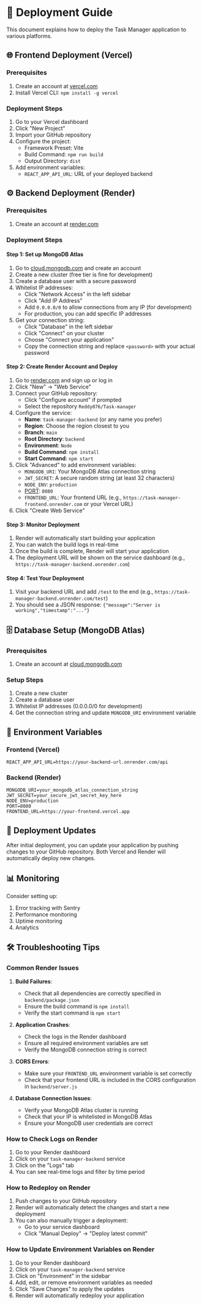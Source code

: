 # 🚀 Deployment Guide

This document explains how to deploy the Task Manager application to various platforms.

## 🌐 Frontend Deployment (Vercel)

### Prerequisites
1. Create an account at [vercel.com](https://vercel.com)
2. Install Vercel CLI: `npm install -g vercel`

### Deployment Steps
1. Go to your Vercel dashboard
2. Click "New Project"
3. Import your GitHub repository
4. Configure the project:
   - Framework Preset: Vite
   - Build Command: `npm run build`
   - Output Directory: `dist`
5. Add environment variables:
   - `REACT_APP_API_URL`: URL of your deployed backend

## ⚙️ Backend Deployment (Render)

### Prerequisites
1. Create an account at [render.com](https://render.com)

### Deployment Steps

#### Step 1: Set up MongoDB Atlas
1. Go to [cloud.mongodb.com](https://cloud.mongodb.com) and create an account
2. Create a new cluster (free tier is fine for development)
3. Create a database user with a secure password
4. Whitelist IP addresses:
   - Click "Network Access" in the left sidebar
   - Click "Add IP Address"
   - Add `0.0.0.0/0` to allow connections from any IP (for development)
   - For production, you can add specific IP addresses
5. Get your connection string:
   - Click "Database" in the left sidebar
   - Click "Connect" on your cluster
   - Choose "Connect your application"
   - Copy the connection string and replace `<password>` with your actual password

#### Step 2: Create Render Account and Deploy
1. Go to [render.com](https://render.com) and sign up or log in
2. Click "New" → "Web Service"
3. Connect your GitHub repository:
   - Click "Configure account" if prompted
   - Select the repository `Reddy076/Task-manager`
4. Configure the service:
   - **Name**: `task-manager-backend` (or any name you prefer)
   - **Region**: Choose the region closest to you
   - **Branch**: `main`
   - **Root Directory**: `backend`
   - **Environment**: `Node`
   - **Build Command**: `npm install`
   - **Start Command**: `npm start`
5. Click "Advanced" to add environment variables:
   - `MONGODB_URI`: Your MongoDB Atlas connection string
   - `JWT_SECRET`: A secure random string (at least 32 characters)
   - `NODE_ENV`: `production`
   - [PORT](file://c:\Users\mulac\Downloads\Task-manager-main\Task-manager-main\backend\server.js#L11-L11): `8080`
   - `FRONTEND_URL`: Your frontend URL (e.g., `https://task-manager-frontend.onrender.com` or your Vercel URL)
6. Click "Create Web Service"

#### Step 3: Monitor Deployment
1. Render will automatically start building your application
2. You can watch the build logs in real-time
3. Once the build is complete, Render will start your application
4. The deployment URL will be shown on the service dashboard (e.g., `https://task-manager-backend.onrender.com`)

#### Step 4: Test Your Deployment
1. Visit your backend URL and add `/test` to the end (e.g., `https://task-manager-backend.onrender.com/test`)
2. You should see a JSON response: `{"message":"Server is working","timestamp":"..."}`

## 🗄️ Database Setup (MongoDB Atlas)

### Prerequisites
1. Create an account at [cloud.mongodb.com](https://cloud.mongodb.com)

### Setup Steps
1. Create a new cluster
2. Create a database user
3. Whitelist IP addresses (0.0.0.0/0 for development)
4. Get the connection string and update `MONGODB_URI` environment variable

## 🔧 Environment Variables

### Frontend (Vercel)
```
REACT_APP_API_URL=https://your-backend-url.onrender.com/api
```

### Backend (Render)
```
MONGODB_URI=your_mongodb_atlas_connection_string
JWT_SECRET=your_secure_jwt_secret_key_here
NODE_ENV=production
PORT=8080
FRONTEND_URL=https://your-frontend.vercel.app
```

## 🔄 Deployment Updates

After initial deployment, you can update your application by pushing changes to your GitHub repository. Both Vercel and Render will automatically deploy new changes.

## 📊 Monitoring

Consider setting up:
1. Error tracking with Sentry
2. Performance monitoring
3. Uptime monitoring
4. Analytics

## 🛠️ Troubleshooting Tips

### Common Render Issues

1. **Build Failures**:
   - Check that all dependencies are correctly specified in `backend/package.json`
   - Ensure the build command is `npm install`
   - Verify the start command is `npm start`

2. **Application Crashes**:
   - Check the logs in the Render dashboard
   - Ensure all required environment variables are set
   - Verify the MongoDB connection string is correct

3. **CORS Errors**:
   - Make sure your `FRONTEND_URL` environment variable is set correctly
   - Check that your frontend URL is included in the CORS configuration in `backend/server.js`

4. **Database Connection Issues**:
   - Verify your MongoDB Atlas cluster is running
   - Check that your IP is whitelisted in MongoDB Atlas
   - Ensure your MongoDB user credentials are correct

### How to Check Logs on Render

1. Go to your Render dashboard
2. Click on your `task-manager-backend` service
3. Click on the "Logs" tab
4. You can see real-time logs and filter by time period

### How to Redeploy on Render

1. Push changes to your GitHub repository
2. Render will automatically detect the changes and start a new deployment
3. You can also manually trigger a deployment:
   - Go to your service dashboard
   - Click "Manual Deploy" → "Deploy latest commit"

### How to Update Environment Variables on Render

1. Go to your Render dashboard
2. Click on your `task-manager-backend` service
3. Click on "Environment" in the sidebar
4. Add, edit, or remove environment variables as needed
5. Click "Save Changes" to apply the updates
6. Render will automatically redeploy your application
